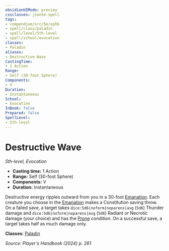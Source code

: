```yaml
---
obsidianUIMode: preview
cssclasses: json5e-spell
tags:
- compendium/src/5e/xphb
- spell/class/paladin
- spell/level/5th-level
- spell/school/evocation
classes:
- Paladin
aliases:
- Destructive Wave
CastingTime: 
- 1 Action
Range:
- Self (30-foot Sphere)
Components:
- V
Duration:
- Instantaneous
School:
- Evocation
InBook: false
Prepared: false
SpellLevel:
- 5th-level
---
```

# Destructive Wave
*5th-level, Evocation*  


- **Casting time:** 1 Action
- **Range:** Self (30-foot Sphere)
- **Components:** V
- **Duration:** Instantaneous

Destructive energy ripples outward from you in a 30-foot [Emanation](/3-Mechanics/CLI/variant-rules/emanation-area-of-effect-xphb.md). Each creature you choose in the [Emanation](/3-Mechanics/CLI/variant-rules/emanation-area-of-effect-xphb.md) makes a Constitution saving throw. On a failed save, a target takes `dice:5d6|noform|noparens|avg` (`5d6`) Thunder damage and `dice:5d6|noform|noparens|avg` (`5d6`) Radiant or Necrotic damage (your choice) and has the [Prone](conditions.md#Prone) condition. On a successful save, a target takes half as much damage only.

**Classes**: [Paladin](/3-Mechanics/CLI/lists/list-spells-classes-paladin.md)

*Source: Player's Handbook (2024) p. 261*
